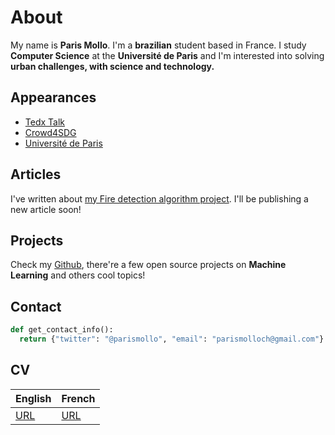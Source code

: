 # About
My name is **Paris Mollo**. I'm a **brazilian** student based in France. I study **Computer Science** at the **Université de Paris** and I'm 
interested into solving **urban challenges, with science and technology.** 

## Appearances
* [Tedx Talk](https://www.ted.com/talks/paris_mollo_trace_its_own_way/transcript?language=fr)
* [Crowd4SDG](https://crowd4sdg.eu/wp-content/uploads/2021/03/Onepager_Potamoi.pdf)
* [Université de Paris](https://u-paris.fr/des-etudiants-mobilises-autour-des-enjeux-climatiques/)

## Articles
I've written about [my Fire detection algorithm project](https://parismollochristondis.medium.com/fire-hazard-detection-with-convolutional-neural-networks-ef92dbb89256). I'll be publishing a new article soon!

## Projects
Check my [Github](https://github.com/parismollo), there're a few open source projects on **Machine Learning** and others cool topics!

## Contact 
```python
def get_contact_info():
  return {"twitter": "@parismollo", "email": "parismolloch@gmail.com"}
```

## CV

English | French
------------ | -------------
[URL](https://github.com/parismollo/parismollo.github.io/blob/main/cv%2021%20english%20version.pdf) | [URL](https://github.com/parismollo/parismollo.github.io/blob/main/cv%2021%20french%20version.pdf)
